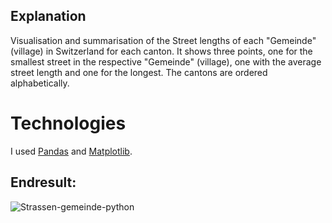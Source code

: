 ## Explanation
Visualisation and summarisation of the Street lengths of each "Gemeinde" (village) in Switzerland for each canton. 
It shows three points, one for the smallest street in the respective "Gemeinde" (village), 
one with the average street length and one for the longest.
The cantons are ordered alphabetically.

# Technologies
I used [Pandas](http://pandas.pydata.org/) and [Matplotlib](https://matplotlib.org).

## Endresult:
![Strassen-gemeinde-python](https://github.com/user-attachments/assets/649c0b5d-b881-4900-9490-d2ccd6c388eb)

